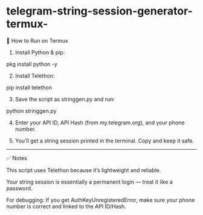 # telegram-string-session-generator-termux-

🔧 How to Run on Termux

1. Install Python & pip:

pkg install python -y


2. Install Telethon:

pip install telethon


3. Save the script as stringgen.py and run:

python stringgen.py


4. Enter your API ID, API Hash (from my.telegram.org), and your phone number.


5. You’ll get a string session printed in the terminal. Copy and keep it safe.




---

✅ Notes

This script uses Telethon because it’s lightweight and reliable.

Your string session is essentially a permanent login — treat it like a password.

For debugging: If you get AuthKeyUnregisteredError, make sure your phone number is correct and linked to the API ID/Hash.
